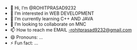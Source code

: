 - 👋 Hi, I’m @ROHITPRASAD9232
- 👀 I’m interested in WEB DEVELOPMENT
- 🌱 I’m currently learning C++ AND JAVA
- 💞️ I’m looking to collaborate on MNC
- 📫 How to reach me EMAIL -rohitprasad9232@gmail.com
- 😄 Pronouns: ...
- ⚡ Fun fact: ...

<!---
ROHITPRASAD9232/ROHITPRASAD9232 is a ✨ special ✨ repository because its `README.md` (this file) appears on your GitHub profile.
You can click the Preview link to take a look at your changes.
--->

